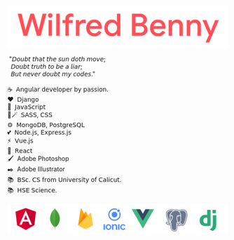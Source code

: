 ![Web-developer](https://github.com/wilfredbenny/wilfredbenny/blob/main/wilfred_2.png)
<!-- # 𝙒𝙞𝙡𝙛𝙧𝙚𝙙 𝘽𝙚𝙣𝙣𝙮 -->
&nbsp;"𝘋𝘰𝘶𝘣𝘵 𝘵𝘩𝘢𝘵 𝘵𝘩𝘦 𝘴𝘶𝘯 𝘥𝘰𝘵𝘩 𝘮𝘰𝘷𝘦; <br/> &nbsp;
𝘋𝘰𝘶𝘣𝘵 𝘵𝘳𝘶𝘵𝘩 𝘵𝘰 𝘣𝘦 𝘢 𝘭𝘪𝘢𝘳; <br/> &nbsp;
𝘉𝘶𝘵 𝘯𝘦𝘷𝘦𝘳 𝘥𝘰𝘶𝘣𝘵 𝘮𝘺 𝘤𝘰𝘥𝘦𝘴." <br/> &nbsp;
<br/>
☕&nbsp; 𝖠𝗇𝗀𝗎𝗅𝖺𝗋 𝖽𝖾𝗏𝖾𝗅𝗈𝗉𝖾𝗋 𝖻𝗒 𝗉𝖺𝗌𝗌𝗂𝗈𝗇. <br/>
♥️&nbsp; 𝖣𝗃𝖺𝗇𝗀𝗈 <br/>
🥂&nbsp; 𝖩𝖺𝗏𝖺𝖲𝖼𝗋𝗂𝗉𝗍 <br/>
🔮🪄&nbsp; 𝖲𝖠𝖲𝖲, 𝖢𝖲𝖲 <br/>
⚙️&nbsp; 𝖬𝗈𝗇𝗀𝗈𝖣𝖡, 𝖯𝗈𝗌𝗍𝗀𝗋𝖾𝖲𝖰𝖫<br/>
💕&nbsp; 𝖭𝗈𝖽𝖾.𝗃𝗌, 𝖤𝗑𝗉𝗋𝖾𝗌𝗌.𝗃𝗌 <br/>
⚡&nbsp; 𝖵𝗎𝖾.𝗃𝗌 <br/>
💐&nbsp; 𝖱𝖾𝖺𝖼𝗍 <br/>
🖌️&nbsp; Adobe Photoshop <br/>
✒️&nbsp; Adobe Illustrator <br/>
📚&nbsp; 𝖡𝖲𝖼. 𝖢𝖲 𝖿𝗋𝗈𝗆 𝖴𝗇𝗂𝗏𝖾𝗋𝗌𝗂𝗍𝗒 𝗈𝖿 𝖢𝖺𝗅𝗂𝖼𝗎𝗍. <br/>
📚&nbsp; 𝖧𝖲𝖤 𝖲𝖼𝗂𝖾𝗇𝖼𝖾. <br/><br/>
![Web-developer](https://github.com/wilfredbenny/wilfredbenny/blob/main/icon_band.png)
